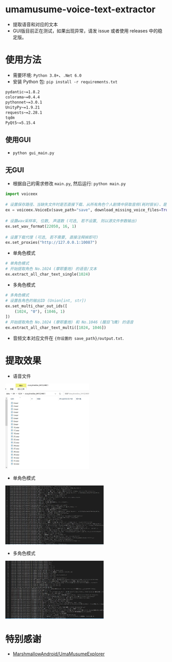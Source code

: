 # umamusume-voice-text-extractor

- 提取语音和对应的文本
- GUI版目前正在测试，如果出现异常，请发 issue 或者使用 releases 中的稳定版。



# 使用方法

- 需要环境: `Python 3.8+`、`.Net 6.0`
- 安装 Python 包: `pip install -r requirements.txt`

```
pydantic~=1.8.2
colorama~=0.4.4
pythonnet~=3.0.1
UnityPy~=1.9.21
requests~=2.28.1
tqdm
PyQt5~=5.15.4
```



## 使用GUI

- `python gui_main.py`



## 无GUI

- 根据自己的需求修改 `main.py`, 然后运行: `python main.py`

```python
import voiceex

# 设置保存路径、当缺失文件时是否直接下载、从所有角色个人剧情中获取音频(耗时很长)、是否使用缓存(保存在"umacache"文件夹中。使用缓存可以极大提高语音文本读取速度。当游戏更新后，您需要自行删除缓存。)
ex = voiceex.VoiceEx(save_path="save", download_missing_voice_files=True, get_voice_from_all_stories=False, use_cache=True)

# 设置wav采样率, 位数, 声道数 (可选, 若不设置, 则以源文件参数输出)
ex.set_wav_format(22050, 16, 1)

# 设置下载代理 (可选, 若不需要, 直接注释掉即可)
ex.set_proxies("http://127.0.0.1:10087")
```

 - 单角色模式

```python
# 单角色模式
# 开始提取角色 No.1024 (摩耶重炮) 的语音/文本
ex.extract_all_char_text_single(1024)
```

 - 多角色模式

```python
# 多角色模式
# 设置各角色的输出ID (Union[int, str])
ex.set_multi_char_out_ids([
    (1024, "0"), (1046, 1)
])
# 开始提取角色 No.1024 (摩耶重炮) 和 No.1046 (醒目飞鹰) 的语音
ex.extract_all_char_text_multi([1024, 1046])
```


- 音频文本对应文件在 `{你设置的 save_path}/output.txt`.



# 提取效果

 - 语音文件
<img src="img/file.jpg" style="zoom:35%;" />

 - 单角色模式
<img src="img/text.jpg" style="zoom:30%;" />

 - 多角色模式
<img src="img/text_multi.jpg" style="zoom:30%;" />

# 特别感谢

- [MarshmallowAndroid/UmaMusumeExplorer](https://github.com/MarshmallowAndroid/UmaMusumeExplorer)


